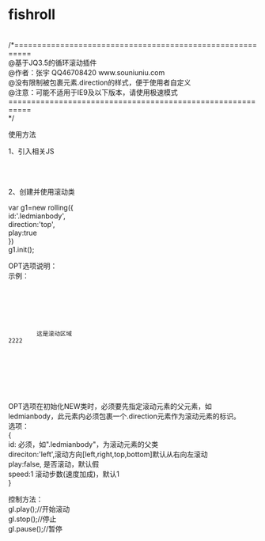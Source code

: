 # fishroll
<br/>
/*==========================================================<br/>
@基于JQ3.5的循环滚动插件<br/>
@作者：张宇 QQ46708420 www.souniuniu.com<br/>
@没有限制被包裹元素.direction的样式，便于使用者自定义<br/>
@注意：可能不适用于IE9及以下版本，请使用极速模式<br/>                                                    
===========================================================<br/>
*/<br/>

使用方法<br/>

1、引入相关JS<br/>
<script src="jquery-3.5.1.min.js"></script><br/>
<script src="fishroll.js"></script><br/>

2、创建并使用滚动类<br/>

var g1=new rolling({<br/>
		id:'.ledmianbody',<br/>
		direction:'top',<br/>
		play:true<br/>
	})<br/>
	g1.init();<br/>
  
OPT选项说明：<br/>
示例：<br/>
<code>
<div class="ledmianbody layui-col-xs12"><br/>
	<div class="direction"><br/>
		这是滚动区域<br/>2222<br/>
	</div><br/>
</div><br/>
</code><br/>
	
 
 OPT选项在初始化NEW类时，必须要先指定滚动元素的父元素，如ledmianbody，此元素内必须包裹一个.direction元素作为滚动元素的标识。<br/>
 选项：<br/>
 {<br/>
  id: 必须，如".ledmianbody"，为滚动元素的父类<br/>
  direciton:'left',滚动方向[left,right,top,bottom]默认从右向左滚动<br/>
  play:false, 是否滚动，默认假<br/>
  speed:1   滚动步数(速度加成)，默认1<br/>
 }<br/>
 
 控制方法：<br/>
 gl.play();//开始滚动<br/>
 gl.stop();//停止<br/>
 gl.pause();//暂停<br/>
 
 

